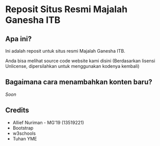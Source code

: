 # Reposit Situs Resmi Majalah Ganesha ITB

## Apa ini?
Ini adalah reposit untuk situs resmi Majalah Ganesha ITB.

Anda bisa melihat source code website kami disini (Berdasarkan lisensi Unlicense, dipersilahkan untuk menggunakan kodenya kembali)

## Bagaimana cara menambahkan konten baru?
_Soon_

## Credits
* Allief Nuriman - MG'19 (13519221)
* Bootstrap
* w3schools
* Tuhan YME
